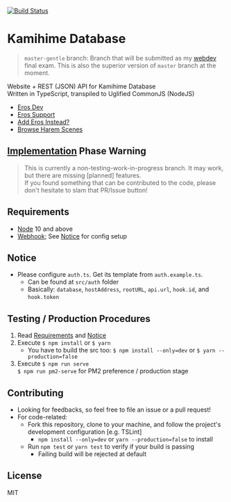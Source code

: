 [![Build Status](https://travis-ci.org/gazmull/kamihime-database.svg?branch=master-gentle)](https://travis-ci.org/gazmull/kamihime-database)
# Kamihime Database
> `master-gentle` branch: Branch that will be submitted as my [webdev](https://github.com/gazmull/webdev) final exam. This is also the superior version of `master` branch at the moment.

Website + REST (JSON) API for Kamihime Database
<br> Written in TypeScript, transpiled to Uglified CommonJS (NodeJS)

- [Eros Dev](http://erosdev.thegzm.space)
- [Eros Support](http://support.thegzm.space)
- [Add Eros Instead?](http://addbot.thegzm.space)
- [Browse Harem Scenes](http://kamihimedb.thegzm.space)

## <u>**Implementation**</u> Phase Warning
> This is currently a non-testing-work-in-progress branch. It may work, but there are missing [planned] features.
  <br> If you found something that can be contributed to the code, please don't hesitate to slam that PR/Issue button!

## Requirements
- [Node](https://nodejs.org) 10 and above
- [Webhook](https://support.discordapp.com/hc/en-us/articles/228383668); See [Notice](#Notice) for config setup

## Notice
- Please configure `auth.ts`. Get its template from `auth.example.ts`.
  - Can be found at `src/auth` folder
  - Basically: `database`, `hostAddress`, `rootURL`, `api.url`, `hook.id`, and `hook.token`

## Testing / Production Procedures
1. Read [Requirements](#Requirements) and [Notice](#Notice)
2. Execute `$ npm install` or `$ yarn`
    - You have to build the src too: `$ npm install --only=dev` or `$ yarn --production=false`
3. Execute `$ npm run serve`
  <br> `$ npm run pm2-serve` for PM2 preference / production stage

## Contributing
- Looking for feedbacks, so feel free to file an issue or a pull request!
- For code-related:
  - Fork this repository, clone to your machine, and follow the project's development configuration [e.g. TSLint]
    - `npm install --only=dev` or `yarn --production=false` to install
  - Run `npm test` or `yarn test` to verify if your build is passing
    - Failing build will be rejected at default

## License
  MIT
